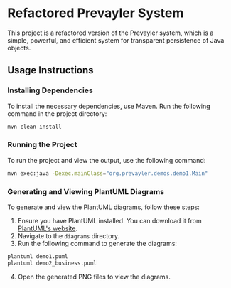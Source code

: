 # Refactored Prevayler System

This project is a refactored version of the Prevayler system, which is a simple, powerful, and efficient system for transparent persistence of Java objects.

## Usage Instructions

### Installing Dependencies

To install the necessary dependencies, use Maven. Run the following command in the project directory:

```sh
mvn clean install
```

### Running the Project

To run the project and view the output, use the following command:

```sh
mvn exec:java -Dexec.mainClass="org.prevayler.demos.demo1.Main"
```

### Generating and Viewing PlantUML Diagrams

To generate and view the PlantUML diagrams, follow these steps:

1. Ensure you have PlantUML installed. You can download it from [PlantUML's website](http://plantuml.com/).
2. Navigate to the `diagrams` directory.
3. Run the following command to generate the diagrams:

```sh
plantuml demo1.puml
plantuml demo2_business.puml
```

4. Open the generated PNG files to view the diagrams.
